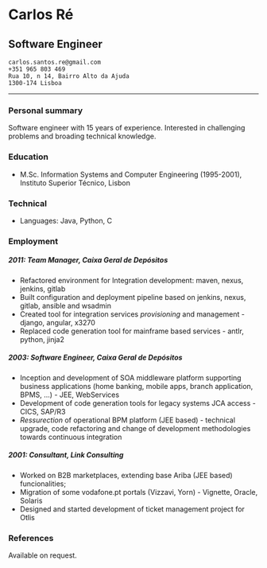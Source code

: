 # Carlos Ré
## Software Engineer

```
carlos.santos.re@gmail.com
+351 965 803 469
Rua 10, n 14, Bairro Alto da Ajuda
1300-174 Lisboa
```

----

### Personal summary

Software engineer with 15 years of experience. Interested in challenging problems and broading technical knowledge.

### Education 

- M.Sc. Information Systems and Computer Engineering (1995-2001), Instituto Superior Técnico, Lisbon

### Technical

- Languages: Java, Python, C

### Employment 

##### 2011: Team Manager, Caixa Geral de Depósitos
  * Refactored environment for Integration development: maven, nexus, jenkins, gitlab
  * Built configuration and deployment pipeline based on jenkins, nexus, gitlab, ansible and wsadmin
  * Created tool for integration services *provisioning* and management - django, angular, x3270
  * Replaced code generation tool for mainframe based services - antlr, python, jinja2

##### 2003: Software Engineer, Caixa Geral de Depósitos
  * Inception and development of SOA middleware platform supporting business applications (home banking, mobile apps, branch application, BPMS, ...) - JEE, WebServices
  * Development of code generation tools for legacy systems JCA access - CICS, SAP/R3
  * *Ressurection* of operational BPM platform (JEE based) - technical upgrade, code refactoring and change of development methodologies towards continuous integration

##### 2001: Consultant, Link Consulting
  * Worked on B2B marketplaces, extending base Ariba (JEE based) funcionalities;
  * Migration of some vodafone.pt portals (Vizzavi, Yorn) - Vignette, Oracle, Solaris
  * Designed and started development of ticket management project for Otlis
 

### References

Available on request.

